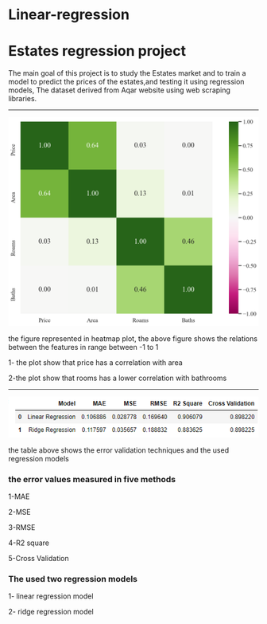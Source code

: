 # Linear-regression
# Estates regression project

The main goal of this project is to study the Estates market and to train a model to
predict the prices of the estates,and testing it using  regression models, The dataset derived from Aqar website using web scraping libraries.
***

![](https://github.com/QUITE7/Linear-regression/blob/main/download.png)

the figure represented in heatmap plot, the above figure shows the relations between the features in range between -1 to 1

1- the plot show that price has a correlation with area

2-the plot show that rooms has a lower correlation with bathrooms

***


![](https://github.com/QUITE7/Linear-regression/blob/main/%D9%84%D9%82%D8%B7%D8%A9%20%D8%A7%D9%84%D8%B4%D8%A7%D8%B4%D8%A9%202021-12-05%20185848.png)

the table above shows the error validation techniques and the used regression models

### the error values measured in five methods

1-MAE

2-MSE

3-RMSE

4-R2 square

5-Cross Validation

### The used two regression models

1- linear regression model

2- ridge regression model
